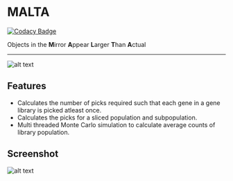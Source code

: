 # MALTA

[![Codacy Badge](https://api.codacy.com/project/badge/Grade/283a51c7852e43b4a536e32aa32cf16d)](https://www.codacy.com/app/emptyewer/MALTA?utm_source=github.com&utm_medium=referral&utm_content=emptyewer/MALTA&utm_campaign=badger)

Objects in the **M**irror **A**ppear **L**arger **T**han **A**ctual

*****

![alt text](malta.png "")


## Features

* Calculates the number of picks required such that each gene in a gene library is picked atleast once.
* Calculates the picks for a sliced population and subpopulation.
* Multi threaded Monte Carlo simulation to calculate average counts of library population.

## Screenshot

![alt text](screenshot.png "")
